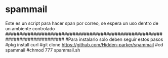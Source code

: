 # spammail
Este es un script para hacer span por correo, se espera un uso dentro de un ambiente controlado
#############################################################################
#Para instalarlo solo deben seguir estos pasos
#pkg install curl
#git clone https://github.com/Hidden-parker/spammail
#cd spammail
#chmod 777 spammail.sh
